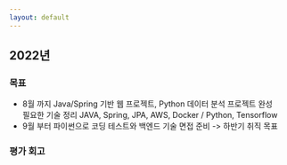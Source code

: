 ```yaml
---
layout: default
---
```

## 2022년
### 목표
* 8월 까지 Java/Spring 기반 웹 프로젝트, Python 데이터 분석 프로젝트 완성  
필요한 기술 정리 JAVA, Spring, JPA, AWS, Docker / Python, Tensorflow
* 9월 부터 파이썬으로 코딩 테스트와 백엔드 기술 면접 준비 -> 하반기 취직 목표  

### 평가 회고
